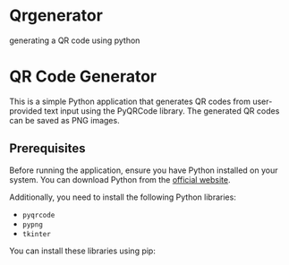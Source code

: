 # Qrgenerator
generating a QR code using python 


# QR Code Generator

This is a simple Python application that generates QR codes from user-provided text input using the PyQRCode library. The generated QR codes can be saved as PNG images.

## Prerequisites

Before running the application, ensure you have Python installed on your system. You can download Python from the [official website](https://www.python.org/).

Additionally, you need to install the following Python libraries:
- `pyqrcode`
- `pypng`
- `tkinter`

You can install these libraries using pip:

